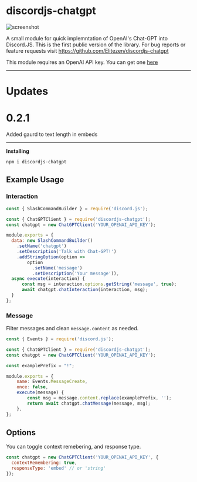 # discordjs-chatgpt

![screenshot](https://i.imgur.com/Ye0BWpW.png)

A small module for quick implemntation of OpenAI's Chat-GPT into Discord.JS. This is the first public version of the library. For bug reports or feature requests visit https://github.com/Elitezen/discordjs-chatgpt

This module requires an OpenAI API key. You can get one [here](https://platform.openai.com/account/api-keys)

---
# Updates

# 0.2.1
Added gaurd to text length in embeds

---

**Installing**

```ssh
npm i discordjs-chatgpt
```

## Example Usage

### Interaction

```js
const { SlashCommandBuilder } = require('discord.js');

const { ChatGPTClient } = require('discordjs-chatgpt');
const chatgpt = new ChatGPTClient('YOUR_OPENAI_API_KEY');

module.exports = {
  data: new SlashCommandBuilder()
    .setName('chatgpt')
    .setDescription('Talk with Chat-GPT!')
    .addStringOption(option =>
        option
          .setName('message')
          .setDescription('Your message')),
  async execute(interaction) {
      const msg = interaction.options.getString('message', true);
      await chatgpt.chatInteraction(interaction, msg);
  }
};
```

### Message

Filter messages and clean `message.content` as needed.

```js
const { Events } = require('discord.js');

const { ChatGPTClient } = require('discordjs-chatgpt');
const chatgpt = new ChatGPTClient('YOUR_OPENAI_API_KEY');

const examplePrefix = "!";

module.exports = {
	name: Events.MessageCreate,
	once: false,
	execute(message) {
        const msg = message.content.replace(examplePrefix, '');
		return await chatgpt.chatMessage(message, msg);
	},
};
```

## Options

You can toggle context remebering, and response type.

```js
const chatgpt = new ChatGPTClient('YOUR_OPENAI_API_KEY', {
  contextRemembering: true,
  responseType: 'embed' // or 'string'
});
```